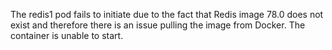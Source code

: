The redis1 pod fails to initiate due to the fact that Redis image 78.0 does not exist
and therefore there is an issue pulling the image from Docker. The container is unable to start.
